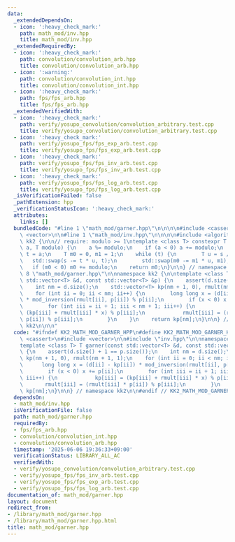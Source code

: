 ```yaml
---
data:
  _extendedDependsOn:
  - icon: ':heavy_check_mark:'
    path: math_mod/inv.hpp
    title: math_mod/inv.hpp
  _extendedRequiredBy:
  - icon: ':heavy_check_mark:'
    path: convolution/convolution_arb.hpp
    title: convolution/convolution_arb.hpp
  - icon: ':warning:'
    path: convolution/convolution_int.hpp
    title: convolution/convolution_int.hpp
  - icon: ':heavy_check_mark:'
    path: fps/fps_arb.hpp
    title: fps/fps_arb.hpp
  _extendedVerifiedWith:
  - icon: ':heavy_check_mark:'
    path: verify/yosupo_convolution/convolution_arbitrary.test.cpp
    title: verify/yosupo_convolution/convolution_arbitrary.test.cpp
  - icon: ':heavy_check_mark:'
    path: verify/yosupo_fps/fps_exp_arb.test.cpp
    title: verify/yosupo_fps/fps_exp_arb.test.cpp
  - icon: ':heavy_check_mark:'
    path: verify/yosupo_fps/fps_inv_arb.test.cpp
    title: verify/yosupo_fps/fps_inv_arb.test.cpp
  - icon: ':heavy_check_mark:'
    path: verify/yosupo_fps/fps_log_arb.test.cpp
    title: verify/yosupo_fps/fps_log_arb.test.cpp
  _isVerificationFailed: false
  _pathExtension: hpp
  _verificationStatusIcon: ':heavy_check_mark:'
  attributes:
    links: []
  bundledCode: "#line 1 \"math_mod/garner.hpp\"\n\n\n\n#include <cassert>\n#include\
    \ <vector>\n\n#line 1 \"math_mod/inv.hpp\"\n\n\n\n#include <algorithm>\n\nnamespace\
    \ kk2 {\n\n// require: modulo >= 1\ntemplate <class T> constexpr T mod_inversion(T\
    \ a, T modulo) {\n    a %= modulo;\n    if (a < 0) a += modulo;\n    T s = modulo,\
    \ t = a;\n    T m0 = 0, m1 = 1;\n    while (t) {\n        T u = s / t;\n     \
    \   std::swap(s -= t * u, t);\n        std::swap(m0 -= m1 * u, m1);\n    }\n \
    \   if (m0 < 0) m0 += modulo;\n    return m0;\n}\n\n} // namespace kk2\n\n\n#line\
    \ 8 \"math_mod/garner.hpp\"\n\nnamespace kk2 {\n\ntemplate <class T> T garner(const\
    \ std::vector<T> &d, const std::vector<T> &p) {\n    assert(d.size() + 1 == p.size());\n\
    \    int nm = d.size();\n    std::vector<T> kp(nm + 1, 0), rmult(nm + 1, 1);\n\
    \    for (int ii = 0; ii < nm; ii++) {\n        long long x = (d[ii] - kp[ii])\
    \ * mod_inversion(rmult[ii], p[ii]) % p[ii];\n        if (x < 0) x += p[ii];\n\
    \        for (int iii = ii + 1; iii < nm + 1; iii++) {\n            kp[iii] =\
    \ (kp[iii] + rmult[iii] * x) % p[iii];\n            rmult[iii] = (rmult[iii] *\
    \ p[ii]) % p[iii];\n        }\n    }\n    return kp[nm];\n}\n\n} // namespace\
    \ kk2\n\n\n"
  code: "#ifndef KK2_MATH_MOD_GARNER_HPP\n#define KK2_MATH_MOD_GARNER_HPP 1\n\n#include\
    \ <cassert>\n#include <vector>\n\n#include \"inv.hpp\"\n\nnamespace kk2 {\n\n\
    template <class T> T garner(const std::vector<T> &d, const std::vector<T> &p)\
    \ {\n    assert(d.size() + 1 == p.size());\n    int nm = d.size();\n    std::vector<T>\
    \ kp(nm + 1, 0), rmult(nm + 1, 1);\n    for (int ii = 0; ii < nm; ii++) {\n  \
    \      long long x = (d[ii] - kp[ii]) * mod_inversion(rmult[ii], p[ii]) % p[ii];\n\
    \        if (x < 0) x += p[ii];\n        for (int iii = ii + 1; iii < nm + 1;\
    \ iii++) {\n            kp[iii] = (kp[iii] + rmult[iii] * x) % p[iii];\n     \
    \       rmult[iii] = (rmult[iii] * p[ii]) % p[iii];\n        }\n    }\n    return\
    \ kp[nm];\n}\n\n} // namespace kk2\n\n#endif // KK2_MATH_MOD_GARNER_HPP\n"
  dependsOn:
  - math_mod/inv.hpp
  isVerificationFile: false
  path: math_mod/garner.hpp
  requiredBy:
  - fps/fps_arb.hpp
  - convolution/convolution_int.hpp
  - convolution/convolution_arb.hpp
  timestamp: '2025-06-06 19:36:33+09:00'
  verificationStatus: LIBRARY_ALL_AC
  verifiedWith:
  - verify/yosupo_convolution/convolution_arbitrary.test.cpp
  - verify/yosupo_fps/fps_inv_arb.test.cpp
  - verify/yosupo_fps/fps_exp_arb.test.cpp
  - verify/yosupo_fps/fps_log_arb.test.cpp
documentation_of: math_mod/garner.hpp
layout: document
redirect_from:
- /library/math_mod/garner.hpp
- /library/math_mod/garner.hpp.html
title: math_mod/garner.hpp
---
```

